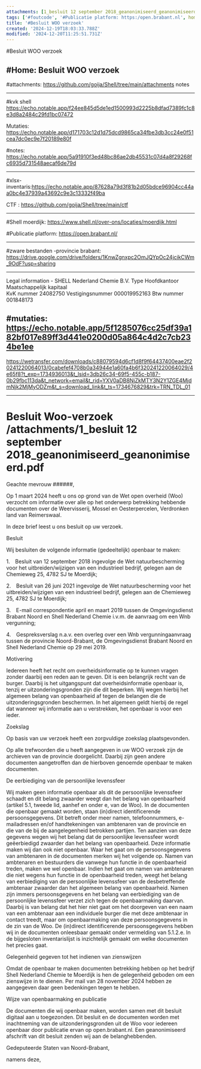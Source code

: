 ```yaml
---
attachments: [1_besluit 12 september 2018_geanonimiseerd_geanonimiseerd.pdf, 2_email correspondentie april en maart 2019 ODBN en Shell Nederland Chemie gelakt_geanonimiseerd.pdf.pdf, 3_Gespreksverslag van 12 juni 2019_geanonimiseerd_geanonimiseerd.pdf, 4_Besluit van 26 juni 2021 Wet natuurbescherming - Natura 2000 Chemieweg 25 4782_geanonimiseerd.pdf, Inventaris_38188.xlsx]
tags: ['#foutcode', '#Publicatie platform: https:/open.brabant.nl', home/uservies/Bureaublad/Shell/notes, home/uservies/Bureaublad/Shell/xlsx-inventaris, kvk shell]
title: '#Besluit WOO verzoek'
created: '2024-12-19T18:03:33.788Z'
modified: '2024-12-20T11:25:51.731Z'
---
```


#Besluit WOO verzoek

#Home: Besluit WOO verzoek
--------------------------------------------
#attachments: https://github.com/goija/Shell/tree/main/attachments
notes

------------------------------------------
#kvk shell https://echo.notable.app/f24ee845d5de1ed1500993d2225b8dfad7389fc1c8e3d8a2484c29fd1bc07472

Mutaties: https://echo.notable.app/d171703c12d1d75dcd9865ca34fbe3db3cc24e0f51cea7dc0ec9e7f20189e80f

#notes: https://echo.notable.app/5a91910f3ed48bc86ae2db45531c07d4a8f29268fc6935d731548aecaf6de79d

----------------------------------------

#xlsx-inventaris:https://echo.notable.app/87628a79d3f81b2d05bdce96904cc44aa0bc4e37939a43692c9e3c13332f49ba

CTF : https://github.com/goija/Shell/tree/main/ctf

--------------------------------------------------

#Shell moerdijk: https://www.shell.nl/over-ons/locaties/moerdijk.html

#Publicatie platform: https://open.brabant.nl/

----------------------------------------------------

#zware bestanden -provincie brabant: https://drive.google.com/drive/folders/1KnwZgnxpc2OmJQYpOc24jcikCWm_9OdF?usp=sharing

-------------------------------------------------------------

Legal information - SHELL Nederland Chemie B.V.
Type	Hoofdkantoor
Maatschappelijk kapitaal	
KvK nummer	24082750
Vestigingsnummer	000019952163
Btw nummer	001848173

#mutaties: https://echo.notable.app/5f1285076cc25df39a182bf017e89ff3d441e0200d05a864c4d2c7cb234be1ee
----------------------------------------------------------------

https://wetransfer.com/downloads/c88079594d6cf1d8f9f64437400eae2f20241220064013/0cabefef4708b0a34944e1a60fa4b6f320241220064029/4e65f8?t_exp=1734936013&t_lsid=3db26c34-69f5-455c-b187-0b29fbc113da&t_network=email&t_rid=YXV0aDB8NjZkMTY3N2Y1ZGE4MjdmNjk2MjMyODZm&t_s=download_link&t_ts=1734676829&trk=TRN_TDL_01

------------------------------------------------------------

# Besluit Woo-verzoek /attachments/1_besluit 12 september 2018_geanonimiseerd_geanonimiseerd.pdf

Geachte mevrouw ######,

Op 1 maart 2024 heeft u ons op grond van de Wet open overheid (Woo) verzocht om informatie over alle op het onderwerp betrekking hebbende documenten over de Weervisserij, Mossel en Oesterpercelen, Verdronken land van Reimerswaal. 

In deze brief leest u ons besluit op uw verzoek.

Besluit

Wij besluiten de volgende informatie (gedeeltelijk) openbaar te maken: 

1. Besluit van 12 september 2018 ingevolge de Wet natuurbescherming voor het uitbreiden/wijzigen van een industrieel bedrijf, gelegen aan de Chemieweg 25, 4782 SJ te Moerdijk;

2. Besluit van 26 juni 2021 ingevolge de Wet natuurbescherming voor het uitbreiden/wijzigen van een industrieel bedrijf, gelegen aan de Chemieweg 25, 4782 SJ te Moerdijk;

3. E-mail correspondentie april en maart 2019 tussen de Omgevingsdienst Brabant Noord en Shell Nederland Chemie i.v.m. de aanvraag om een Wnb vergunning;

4. Gespreksverslag n.a.v. een overleg over een Wnb vergunningaanvraag tussen de provincie Noord-Brabant, de Omgevingsdienst Brabant Noord en Shell Nederland Chemie op 29 mei 2019.

Motivering 

Iedereen heeft het recht om overheidsinformatie op te kunnen vragen zonder daarbij een reden aan te geven. Dit is een belangrijk recht van de burger. Daarbij is het uitgangspunt dat overheidsinformatie openbaar is, tenzij er uitzonderingsgronden zijn die dit beperken. Wij wegen hierbij het algemeen belang van openbaarheid af tegen de belangen die de uitzonderingsgronden beschermen. In het algemeen geldt hierbij de regel dat wanneer wij informatie aan u verstrekken, het openbaar is voor een ieder. 

Zoekslag

Op basis van uw verzoek heeft een zorgvuldige zoekslag plaatsgevonden. 

Op alle trefwoorden die u heeft aangegeven in uw WOO verzoek zijn de archieven van de provincie doorgelicht. Daarbij zijn geen andere documenten aangetroffen dan de hierboven genoemde openbaar te maken documenten.  

De eerbiediging van de persoonlijke levenssfeer

Wij maken geen informatie openbaar als dit de persoonlijke levenssfeer schaadt en dit belang zwaarder weegt dan het belang van openbaarheid (artikel 5.1, tweede lid, aanhef en onder e, van de Woo).
In de documenten die openbaar gemaakt worden, staan (in)direct identificerende persoonsgegevens. Dit betreft onder meer namen, telefoonnummers, e-mailadressen en/of handtekeningen van ambtenaren van de provincie en die van de bij de aangelegenheid betrokken partijen. Ten aanzien van deze gegevens wegen wij het belang dat de persoonlijke levenssfeer wordt geëerbiedigd zwaarder dan het belang van openbaarheid. Deze informatie maken wij dan ook niet openbaar. Waar het gaat om de persoonsgegevens van ambtenaren in de documenten merken wij het volgende op. Namen van ambtenaren en bestuurders die vanwege hun functie in de openbaarheid treden, maken we wel openbaar. Indien het gaat om namen van ambtenaren die niet wegens hun functie in de openbaarheid treden, weegt het belang van eerbiediging van de persoonlijke levenssfeer van de desbetreffende ambtenaar zwaarder dan het algemeen belang van openbaarheid. Namen zijn immers persoonsgegevens en het belang van eerbiediging van de persoonlijke levenssfeer verzet zich tegen de openbaarmaking daarvan. Daarbij is van belang dat het hier niet gaat om het doorgeven van een naam van een ambtenaar aan een individuele burger die met deze ambtenaar in contact treedt, maar om openbaarmaking van deze persoonsgegevens in de zin van de Woo. 
De (in)direct identificerende persoonsgegevens hebben wij in de documenten onleesbaar gemaakt onder vermelding van 5.1.2.e. In de bijgesloten inventarislijst is inzichtelijk gemaakt om welke documenten het precies gaat.

Gelegenheid gegeven tot het indienen van zienswijzen

Omdat de openbaar te maken documenten betrekking hebben op het bedrijf Shell Nederland Chemie te Moerdijk is hen de gelegenheid geboden om een zienswijze in te dienen. Per mail van 28 november 2024 hebben ze aangegeven daar geen bedenkingen tegen te hebben.

Wijze van openbaarmaking en publicatie

De documenten die wij openbaar maken, worden samen met dit besluit digitaal aan u toegezonden.  Dit besluit en de documenten worden met inachtneming van de uitzonderingsgronden uit de Woo voor iedereen openbaar door publicatie ervan op open.brabant.nl. Een geanonimiseerd afschrift van dit besluit zenden wij aan de belanghebbenden. 


Gedeputeerde Staten van Noord-Brabant,

namens deze,



